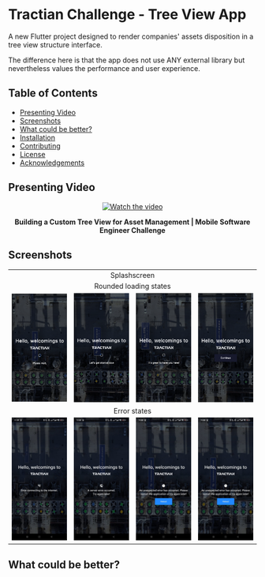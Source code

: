 # Tractian Challenge - Tree View App

A new Flutter project designed to render companies' assets disposition in a tree view structure interface.

The difference here is that the app does not use ANY external library but nevertheless values the performance and user experience.

## Table of Contents

- [Presenting Video](#presenting-video)
- [Screenshots](#screenshots)
- [What could be better?](#what-could-be-better)
- [Installation](#installation)
- [Contributing](#contributing)
- [License](#license)
- [Acknowledgements](#acknowledgements)

## Presenting Video

<div align="center">
  <a href="https://www.youtube.com/watch?v=0psuA54bVgQ" target="_blank">
    <img src="https://img.youtube.com/vi/0psuA54bVgQ/hqdefault.jpg" alt="Watch the video" width="560"/>
  </a>
  <p><strong>Building a Custom Tree View for Asset Management | Mobile Software Engineer Challenge</strong></p>
</div>



## Screenshots

<table>
  <tr>
    <td align="center" colspan="4">Splashscreen</td>
  </tr>
  <tr>
    <td align="center" colspan="4">Rounded loading states</td>
  </tr>
  <tr>
    <td><img src="screenshots/splash-wait.png" alt="Splashscreen" width="200"/></td>
    <td><img src="screenshots/splash-lets-get-started.png" alt="Splashscreen" width="200"/></td>
    <td><img src="screenshots/splash-is-great.png" alt="Splashscreen" width="200"/></td>
    <td><img src="screenshots/splash-continue.png" alt="Splashscreen" width="200"/></td>
  </tr>
  <tr>
    <td align="center" colspan="4">Error states</td>
  </tr>
  <tr>    
    <td align="center"><img src="screenshots/connection-error.jpeg" alt="Splashscreen" width="200"/></td>
    <td align="center"><img src="screenshots/server-error.jpeg" alt="Splashscreen" width="200"/></td>
    <td align="center"><img src="screenshots/unexpected-error.jpeg" alt="Splashscreen" width="200"/></td>           
    <td align="center"><img src="screenshots/unexpected-error.jpeg" alt="Splashscreen" width="200"/></td>           
  </tr>
</table>


## What could be better?
